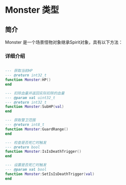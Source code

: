 # Monster 类型

## 简介
Monster 是一个场景怪物对象继承Spirit对象，具有以下方法：



### 详细介绍
```lua

--- 获取当前HP
--- @return int32_t
function Monster:HP()
end

--- 扣除血量并返回实际扣除的血量
--- @param val uint32_t
--- @return int32_t
function Monster:SubHP(val)
end

--- 获取警卫范围
--- @return int8_t
function Monster:GuardRange()
end

--- 检查是否死亡时触发
--- @return bool
function Monster:IsIsDeathTrigger()
end

--- 设置是否死亡时触发
--- @param val bool
function Monster:SetIsIsDeathTrigger(val)
end